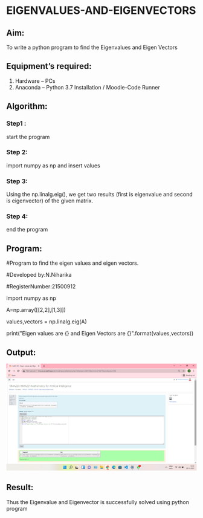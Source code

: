 # EIGENVALUES-AND-EIGENVECTORS
## Aim:
To write a python program to find the Eigenvalues and Eigen Vectors
## Equipment’s required:
1. 	Hardware – PCs
2. 	Anaconda – Python 3.7 Installation / Moodle-Code Runner
## Algorithm:
### Step1 : 
start the program
### Step 2: 
import numpy as np and insert values
### Step 3: 
Using the np.linalg.eig(),  we get two results (first is eigenvalue and second is eigenvector) of the given matrix.
### Step 4: 
end the program
## Program:
#Program to find the eigen values and eigen vectors.

#Developed by:N.Niharika

#RegisterNumber:21500912

import numpy as np

A=np.array([[2,2],[1,3]])

values,vectors = np.linalg.eig(A)

print("Eigen values are {} and Eigen Vectors are {}".format(values,vectors))

## Output:
![output](https://github.com/naramala-niharika/EIGENVALUES-AND-EIGENVECTORS/blob/main/Screenshot%20(26).png?raw=true)

## Result:
Thus the Eigenvalue and Eigenvector is successfully solved using python program
